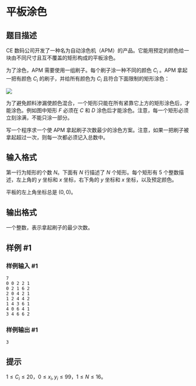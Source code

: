# 平板涂色

## 题目描述

CE 数码公司开发了一种名为自动涂色机（APM）的产品。它能用预定的颜色给一块由不同尺寸且互不覆盖的矩形构成的平板涂色。

为了涂色，APM 需要使用一组刷子。每个刷子涂一种不同的颜色 $C_i$ 。APM 拿起一把有颜色 $C_i$ 的刷子，并给所有颜色为 $C_i$ 且符合下面限制的矩形涂色：

![](https://cdn.luogu.com.cn/upload/pic/90.png) 

为了避免颜料渗漏使颜色混合，一个矩形只能在所有紧靠它上方的矩形涂色后，才能涂色。例如图中矩形 $F$ 必须在 $C$ 和 $D$ 涂色后才能涂色。注意，每一个矩形必须立刻涂满，不能只涂一部分。

写一个程序求一个使 APM 拿起刷子次数最少的涂色方案。注意，如果一把刷子被拿起超过一次，则每一次都必须记入总数中。

## 输入格式

第一行为矩形的个数 $N$。下面有 $N$ 行描述了 $N$ 个矩形。每个矩形有 $5$ 个整数描述，左上角的 $y$ 坐标和 $x$ 坐标，右下角的 $y$ 坐标和 $x$ 坐标，以及预定颜色。

平板的左上角坐标总是 $(0,0)$。

## 输出格式

一个整数，表示拿起刷子的最少次数。

## 样例 #1

### 样例输入 #1
```
7
0 0 2 2 1
0 2 1 6 2
2 0 4 2 1
1 2 4 4 2
1 4 3 6 1
4 0 6 4 1
3 4 6 6 2
```

### 样例输出 #1

```
3
```

## 提示

$1\le C_i \le 20$，$0 \le x_i,y_i \le 99$，$1\le N \le 16$。
